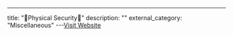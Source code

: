 ---
title: "🚪Physical Security🚪"
description: ""
external_category: "Miscellaneous"
---[Visit Website](https://github.com/rmusser01/Infosec_Reference/blob/master/Draft/Physical_Security.md)

